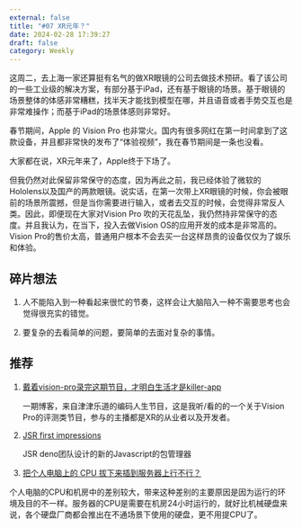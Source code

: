 ```yaml
---
external: false
title: "#07 XR元年？"
date: 2024-02-28 17:39:27
draft: false
category: Weekly
---
```


这周二，去上海一家还算挺有名气的做XR眼镜的公司去做技术预研。看了该公司的一些工业级的解决方案，有部分基于iPad，还有基于眼镜的场景。基于眼镜的场景整体的体感非常糟糕，找半天才能找到模型在哪，并且语音或者手势交互也是非常难操作；而基于iPad的场景体感则非常好。

春节期间，Apple 的 Vision Pro 也非常火。国内有很多网红在第一时间拿到了这款设备，并且都非常快的发布了“体验视频”，我在春节期间是一条也没看。

大家都在说，XR元年来了，Apple终于下场了。

但我仍然对此保留非常保守的态度，因为再此之前，我已经体验了微软的Hololens以及国产的两款眼镜。说实话，在第一次带上XR眼镜的时候，你会被眼前的场景所震撼，但是当你需要进行输入，或者去交互的时候，会觉得非常反人类。因此，即便现在大家对Vision Pro 吹的天花乱坠，我仍然持非常保守的态度。并且我认为，在当下，投入去做Vision OS的应用开发的成本是非常高的。Vision Pro的售价太高，普通用户根本不会去买一台这样昂贵的设备仅仅为了娱乐和体验。

## 碎片想法

1. 人不能陷入到一种看起来很忙的节奏，这样会让大脑陷入一种不需要思考也会觉得很充实的错觉。

2. 要复杂的去看简单的问题，要简单的去面对复杂的事情。


## 推荐
1. [戴着vision-pro录完这期节目，才明白生活才是killer-app](https://dao.fm/2024/02/28/%e6%88%b4%e7%9d%80vision-pro%e5%bd%95%e5%ae%8c%e8%bf%99%e6%9c%9f%e8%8a%82%e7%9b%ae%ef%bc%8c%e6%89%8d%e6%98%8e%e7%99%bd%e7%94%9f%e6%b4%bb%e6%89%8d%e6%98%afkiller-app/)

   一期博客，来自津津乐道的编码人生节目，这是我听/看的的一个关于Vision Pro的评测类节目，参与的主播都是XR的从业者以及开发者。

2. [JSR first impressions](https://www.kitsonkelly.com/posts/jsr-first-impressions?ref=dailydev)

   JSR deno团队设计的新的Javascript的包管理器

3. [把个人电脑上的 CPU 拔下来插到服务器上行不行？](https://mp.weixin.qq.com/s?__biz=MzUyMTY4MTk2OA==&mid=2247644815&idx=2&sn=ac384a676209158d0d7448a3e90e3ee2&chksm=f9db9bd0ceac12c66fdecab6c150bb043943ad58b91901f90b54c691772c64639d6f62966bd2#rd)

个人电脑的CPU和机房中的差别较大，带来这种差别的主要原因是因为运行的环境及目的不一样。服务器的CPU是需要在机房24小时运行的，就好比机械硬盘来说，各个硬盘厂商都会推出在不通场景下使用的硬盘，更不用提CPU了。


